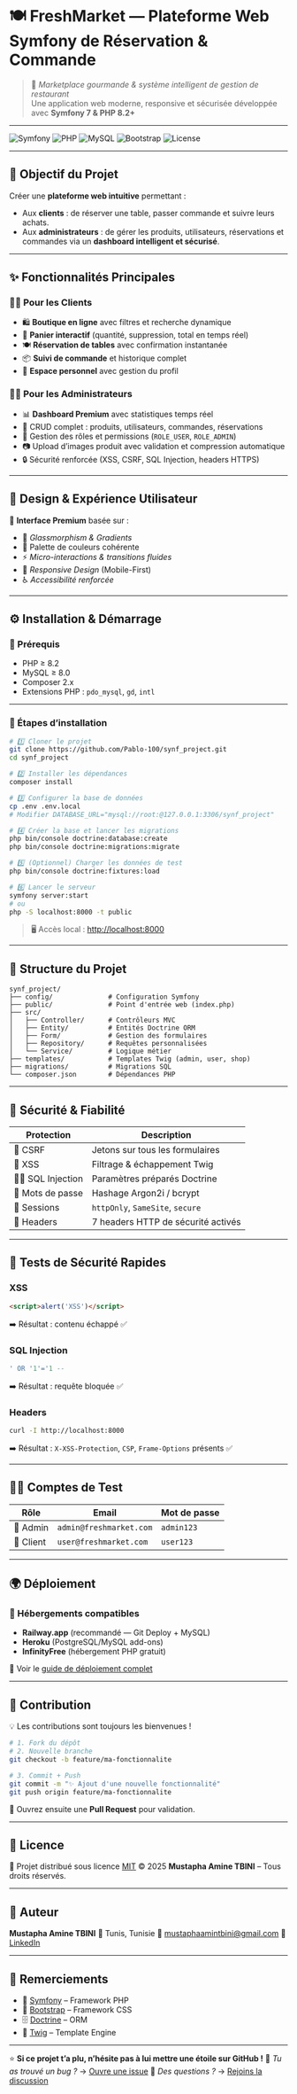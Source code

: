 # 🍽️ **FreshMarket — Plateforme Web Symfony de Réservation & Commande**

> 🥦 *Marketplace gourmande & système intelligent de gestion de restaurant*  
> Une application web moderne, responsive et sécurisée développée avec **Symfony 7 & PHP 8.2+**

---

![Symfony](https://img.shields.io/badge/Symfony-7.x-black?style=for-the-badge&logo=symfony)
![PHP](https://img.shields.io/badge/PHP-8.2+-777BB4?style=for-the-badge&logo=php)
![MySQL](https://img.shields.io/badge/MySQL-8.0-4479A1?style=for-the-badge&logo=mysql)
![Bootstrap](https://img.shields.io/badge/Bootstrap-5.3-7952B3?style=for-the-badge&logo=bootstrap)
![License](https://img.shields.io/badge/License-MIT-green?style=for-the-badge)

---

## 🎯 **Objectif du Projet**

Créer une **plateforme web intuitive** permettant :
- Aux **clients** : de réserver une table, passer commande et suivre leurs achats.  
- Aux **administrateurs** : de gérer les produits, utilisateurs, réservations et commandes via un **dashboard intelligent et sécurisé**.

---

## ✨ **Fonctionnalités Principales**

### 👨‍🍳 Pour les Clients
- 🛍️ **Boutique en ligne** avec filtres et recherche dynamique  
- 🧺 **Panier interactif** (quantité, suppression, total en temps réel)  
- 🍽️ **Réservation de tables** avec confirmation instantanée  
- 📦 **Suivi de commande** et historique complet  
- 👤 **Espace personnel** avec gestion du profil  

### 🧑‍💼 Pour les Administrateurs
- 📊 **Dashboard Premium** avec statistiques temps réel  
- 🛒 CRUD complet : produits, utilisateurs, commandes, réservations  
- 🧠 Gestion des rôles et permissions (`ROLE_USER`, `ROLE_ADMIN`)  
- 📷 Upload d’images produit avec validation et compression automatique  
- 🔒 Sécurité renforcée (XSS, CSRF, SQL Injection, headers HTTPS)

---

## 💎 **Design & Expérience Utilisateur**

🎨 **Interface Premium** basée sur :
- 🧊 *Glassmorphism & Gradients*  
- 🌈 Palette de couleurs cohérente  
- ⚡ *Micro-interactions & transitions fluides*  
- 📱 *Responsive Design* (Mobile-First)  
- ♿ *Accessibilité renforcée*

---

## ⚙️ **Installation & Démarrage**

### 🧰 Prérequis
- PHP ≥ 8.2  
- MySQL ≥ 8.0  
- Composer 2.x  
- Extensions PHP : `pdo_mysql`, `gd`, `intl`

---

### 🚀 Étapes d’installation

```bash
# 1️⃣ Cloner le projet
git clone https://github.com/Pablo-100/synf_project.git
cd synf_project

# 2️⃣ Installer les dépendances
composer install

# 3️⃣ Configurer la base de données
cp .env .env.local
# Modifier DATABASE_URL="mysql://root:@127.0.0.1:3306/synf_project"

# 4️⃣ Créer la base et lancer les migrations
php bin/console doctrine:database:create
php bin/console doctrine:migrations:migrate

# 5️⃣ (Optionnel) Charger les données de test
php bin/console doctrine:fixtures:load

# 6️⃣ Lancer le serveur
symfony server:start
# ou
php -S localhost:8000 -t public
````

> 🖥️ Accès local : [http://localhost:8000](http://localhost:8000)

---

## 🧱 **Structure du Projet**

```
synf_project/
├── config/              # Configuration Symfony
├── public/              # Point d'entrée web (index.php)
├── src/
│   ├── Controller/      # Contrôleurs MVC
│   ├── Entity/          # Entités Doctrine ORM
│   ├── Form/            # Gestion des formulaires
│   ├── Repository/      # Requêtes personnalisées
│   └── Service/         # Logique métier
├── templates/           # Templates Twig (admin, user, shop)
├── migrations/          # Migrations SQL
└── composer.json        # Dépendances PHP
```

---

## 🔐 **Sécurité & Fiabilité**

| Protection           | Description                        |
| -------------------- | ---------------------------------- |
| 🧱 CSRF              | Jetons sur tous les formulaires    |
| 🧩 XSS               | Filtrage & échappement Twig        |
| 🕵️‍♂️ SQL Injection | Paramètres préparés Doctrine       |
| 🔑 Mots de passe     | Hashage Argon2i / bcrypt           |
| 🧭 Sessions          | `httpOnly`, `SameSite`, `secure`   |
| 🧱 Headers           | 7 headers HTTP de sécurité activés |

---

## 🧪 **Tests de Sécurité Rapides**

### XSS

```html
<script>alert('XSS')</script>
```

➡️ Résultat : contenu échappé ✅

### SQL Injection

```sql
' OR '1'='1 --
```

➡️ Résultat : requête bloquée ✅

### Headers

```bash
curl -I http://localhost:8000
```

➡️ Résultat : `X-XSS-Protection`, `CSP`, `Frame-Options` présents ✅

---

## 🧑‍💻 **Comptes de Test**

| Rôle      | Email                   | Mot de passe |
| --------- | ----------------------- | ------------ |
| 👑 Admin  | `admin@freshmarket.com` | `admin123`   |
| 👤 Client | `user@freshmarket.com`  | `user123`    |

---

## 🌍 **Déploiement**

### 🔧 Hébergements compatibles

* **Railway.app** (recommandé — Git Deploy + MySQL)
* **Heroku** (PostgreSQL/MySQL add-ons)
* **InfinityFree** (hébergement PHP gratuit)

📄 Voir le [guide de déploiement complet](DEPLOYMENT.md)

---

## 🤝 **Contribution**

💡 Les contributions sont toujours les bienvenues !

```bash
# 1. Fork du dépôt
# 2. Nouvelle branche
git checkout -b feature/ma-fonctionnalite

# 3. Commit + Push
git commit -m "✨ Ajout d'une nouvelle fonctionnalité"
git push origin feature/ma-fonctionnalite
```

🔁 Ouvrez ensuite une **Pull Request** pour validation.

---

## 🪪 **Licence**

📜 Projet distribué sous licence [MIT](LICENSE)
© 2025 **Mustapha Amine TBINI** – Tous droits réservés.

---

## 👤 **Auteur**

**Mustapha Amine TBINI**
📍 Tunis, Tunisie
📧 [mustaphaamintbini@gmail.com](mailto:mustaphaamintbini@gmail.com)
🔗 [LinkedIn](https://www.linkedin.com/in/mustapha-amin-tbini)

---

## 🧠 **Remerciements**

* 🧰 [Symfony](https://symfony.com) – Framework PHP
* 🎨 [Bootstrap](https://getbootstrap.com) – Framework CSS
* 🗄️ [Doctrine](https://www.doctrine-project.org) – ORM
* 🧩 [Twig](https://twig.symfony.com) – Template Engine

---

⭐ **Si ce projet t’a plu, n’hésite pas à lui mettre une étoile sur GitHub !**
🐛 *Tu as trouvé un bug ?* → [Ouvre une issue](https://github.com/Pablo-100/synf_project/issues)
💬 *Des questions ?* → [Rejoins la discussion](https://github.com/Pablo-100/synf_project/discussions)

```

